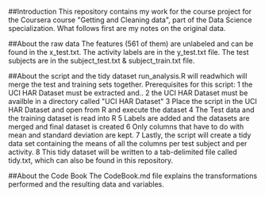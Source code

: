##Introduction
This repository contains my work for the course project for the Coursera course "Getting and Cleaning data", part of the Data Science specialization. What follows first are my notes on the original data.

##About the raw data
The features (561 of them) are unlabeled and can be found in the x_test.txt. The activity labels are in the y_test.txt file. The test subjects are in the subject_test.txt  & subject_train.txt file.


##About the script and the tidy dataset
run_analysis.R will readwhich will merge the test and training sets together. Prerequisites for this script:
	1	the UCI HAR Dataset must be extracted and..
	2	the UCI HAR Dataset must be availble in a directory called "UCI HAR Dataset"
	3	Place the script in the UCI HAR Dataset and open from R and execute the dataset
	4	The Test data and the training dataset is read into R
	5	Labels are added and the datasets are merged and final dataset is created
	6	Only columns that have to do with mean and standard deviation are kept.
	7	Lastly, the script will create a tidy data set containing the means of all the columns per test subject and per activity. 
	8	This tidy dataset will be written to a tab-delimited file called tidy.txt, which can also be found in this repository.

##About the Code Book
The CodeBook.md file explains the transformations performed and the resulting data and variables.